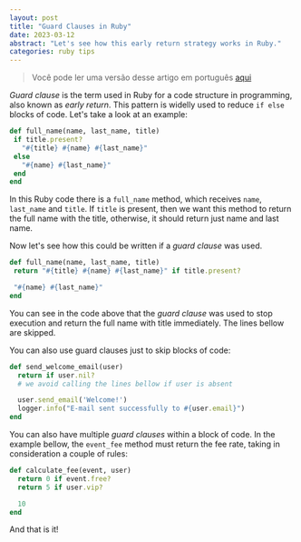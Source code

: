 ```yaml
---
layout: post
title: "Guard Clauses in Ruby"
date: 2023-03-12
abstract: "Let's see how this early return strategy works in Ruby."
categories: ruby tips
---
```

> Você pode ler uma versão desse artigo em português [aqui](https://campuscode.com.br/conteudos/guard-clause-em-ruby)

*Guard clause* is the term used in Ruby for a code structure in programming,
also known as *early return*. This pattern is widelly used to reduce `if else`
blocks of code. Let's take a look at an example:

 ```ruby
def full_name(name, last_name, title)
  if title.present?
    "#{title} #{name} #{last_name}"
  else
    "#{name} #{last_name}"
  end
end
```

In this Ruby code there is a `full_name` method, which receives `name`,
`last_name` and `title`. If `title` is present, then we want this
method to return the full name with the title, otherwise, it should
return just name and last name.

Now let's see how this could be written if a *guard clause* was used.

 ```ruby
def full_name(name, last_name, title)
  return "#{title} #{name} #{last_name}" if title.present?

  "#{name} #{last_name}"
end
```

You can see in the code above that the *guard clause* was used to stop
execution and return the full name with title immediately. The lines bellow are
skipped.

You can also use guard clauses just to skip blocks of code:

```ruby
def send_welcome_email(user)
  return if user.nil? 
  # we avoid calling the lines bellow if user is absent

  user.send_email('Welcome!')
  logger.info("E-mail sent successfully to #{user.email}")
end
```


You can also have multiple *guard clauses* within a block of code. In the
example bellow, the `event_fee` method must return the fee rate, taking in
consideration a couple of rules:

```ruby
def calculate_fee(event, user)
  return 0 if event.free?
  return 5 if user.vip?

  10
end
```

And that is it!
